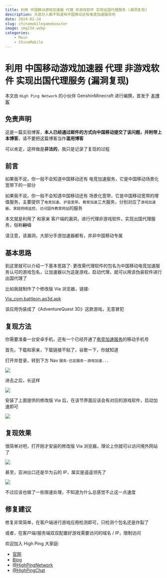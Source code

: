```yaml
---
title: 利用 中国移动游戏加速器 代理 非游戏软件 实现出国代理服务 (漏洞复现)
description: 大部分人都不知道有中国移动还有电竞加速服务吧
date: 2024-02-24
slug: chinamobilegamebooster
image: img234.webp
categories:
    - Main
    - ChinaMobile
---
```


# 利用 中国移动游戏加速器 代理 非游戏软件 实现出国代理服务 (漏洞复现)

本文由 `High Ping Network` 的小伙伴 GenshinMinecraft 进行编撰，首发于 [本博客](https://blog.highp.ing)

## 免责声明

这是一篇实验博客，**本人已经通过邮件的方式向中国移动提交了该问题，并附带上本博客**，请不要把这篇博客当作**滥用博客**

可以肯定，这样做是**非法的**，我只是记录了复现的过程

## 前言

如果我不说，你一般不会知道中国移动还有 电竞加速服务，它是中国移动场景化宽带下的一部分

如果我不说，你一般不会知道中国移动还有 场景化宽带，它是中国移动宽带的增值服务，主要提供了`电竞加速`、`护苗宽带`、`教育加速`三大服务，分别对应了`游戏加速器`、`家庭网络监控`、`访问国外教育网站`的服务

本文就是利用了 和家亲 客户端的漏洞，进行代理非游戏软件，实现出国代理服务，俗称~~翻墙~~

请注意，该漏洞，大部分手游加速器都有，并非中国移动专属

## 基本思路

到这里就可以介绍一下基本思路了: 更改需代理软件的包名为中国移动电竞加速服务认可的游戏包名，让加速器以为这是游戏，启动代理，就可以用该伪装软件进行出国代理了

比如我就制作了个修改版 Via 浏览器，链接: 

[Via_com.battleon.aq3d.apk](Via_com.battleon.aq3d.apk)

该应用伪装成了《AdventureQuest 3D》这款游戏，无意冒犯

## 复现方法

你需要准备一台安卓手机，还有一个已经开通了[电竞加速服务](https://www.ha.10086.cn/shop/scenarioKd/index?type=1)的移动手机号

首先，下载和家亲，下载链接不贴了，谷歌一下，你就知道

打开并登录，转到下方 Nav  `服务-已定服务－游戏加速...`

![](IMG_20240224_110517_614.jpg)

进去之后，长这样

![](IMG_20240224_111109_440.jpg)

安装了上面提供的修改版 Via 后，在该节界面应该会有对应的游戏软件，启动加速即可

![](IMG_20240224_112023_335.jpg)

## 复现效果

很简单对吧，打开刚才安装的修改版 Via 浏览器，理论上你就可以访问境外网站了

![](IMG_20240224_112652_292.jpg)

甚至，亚洲出口还是华为云的 IP，属实是遥遥领先了

![](IMG_20240224_112652_604.jpg)

不过应该也做了一些限速处理，不知道为什么总感觉不止这一点速度

## 修复建议

修复非常简单，在客户端进行游戏应用检测即可，只检测个包名还是炸裂了

或者，在客户端/服务端双双配置好游戏需要访问的域名 / IP，限制访问

欢迎加入 High Ping 大家庭:
- [官网](https://highp.ing)
- [Blog](https://blog.highp.ing)
- [@HighPingNetwork](https://t.me/HighPingNetwork)
- [@HighPingChat](https://t.me/highpingchat)